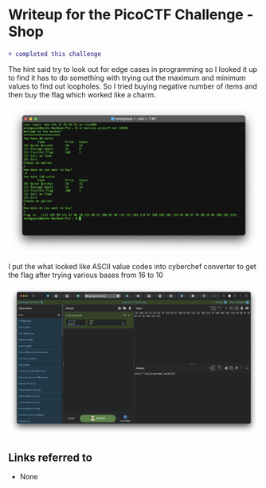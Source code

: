 # Writeup for the PicoCTF Challenge - Shop

```diff
+ completed this challenge
```

The hint said try to look out for edge cases in programming so I looked it up to find it has to do something with trying out the maximum and minimum values to find out loopholes. So I tried buying negative number of items and then buy the flag which worked like a charm.

![Terminal](./assets/Screenshot%202023-02-22%20at%202.37.06%20AM.png)

I put the what looked like ASCII value codes into cyberchef converter to get the flag after trying various bases from 16 to 10

![Flag](./assets/Screenshot%202023-02-22%20at%202.47.22%20AM.png)

## Links referred to

-   None
